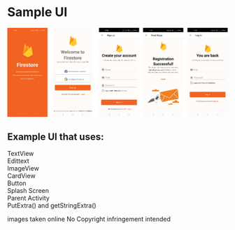 # Sample UI

<img src="screenshot/screenshot.png" alt="">

## Example UI that uses:
TextView <br>
Edittext <br>
ImageView <br>
CardView <br>
Button <br>
Splash Screen <br>
Parent Activity <br>
PutExtra() and getStringExtra()

images taken online
No Copyright infringement intended
